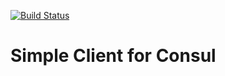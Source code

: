 [![Build Status](https://travis-ci.org/TheBookPeople/consul.svg?branch=master)](https://travis-ci.org/TheBookPeople/consul)

# Simple Client for Consul
